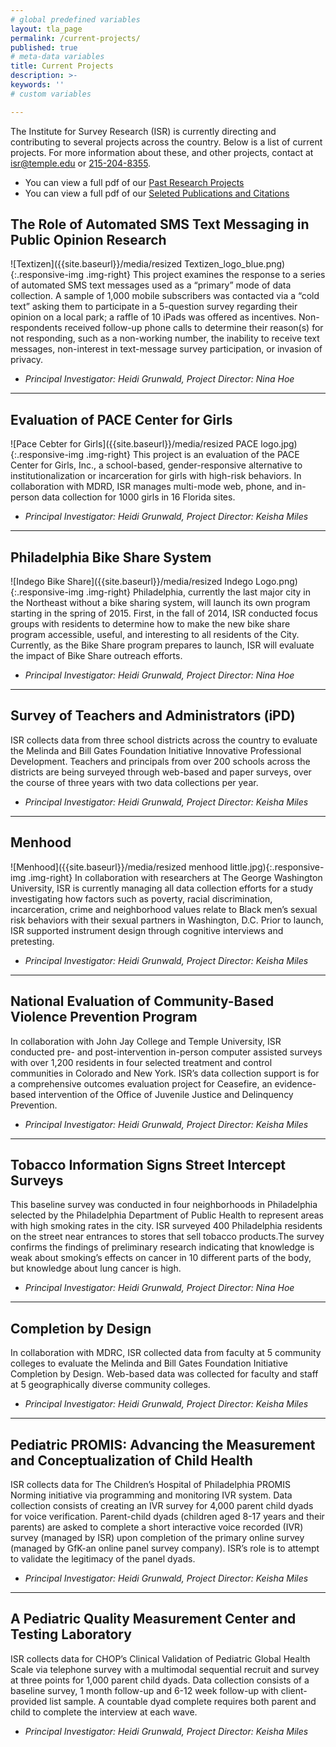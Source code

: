 ```yaml
---
# global predefined variables
layout: tla_page
permalink: /current-projects/
published: true
# meta-data variables
title: Current Projects
description: >-
keywords: ''
# custom variables

---    
```

The Institute for Survey Research (ISR) is currently directing and contributing to several projects across the country. Below is a list of current projects. For more information about these, and other projects, contact at [isr@temple.edu](mailto:isr@temple.edu) or [215-204-8355](tel:2152048355).
- You can view a full pdf of our [Past Research Projects](https://liberalarts.temple.edu/sites/liberalarts/files/PAST%20PROJECTS.pdf)<br>
- You can view a full pdf of our [Seleted Publications and Citations](https://liberalarts.temple.edu/sites/liberalarts/files/PUBLICATIONS_0.pdf)<br>

## The Role of Automated SMS Text Messaging in Public Opinion Research
![Textizen]({{site.baseurl}}/media/resized Textizen_logo_blue.png){:.responsive-img .img-right}
This project examines the response to a series of automated SMS text messages used as a “primary” mode of data collection. A sample of 1,000 mobile subscribers was contacted via a “cold text” asking them to participate in a 5-question survey regarding their opinion on a local park; a raffle of 10 iPads was offered as incentives. Non-respondents received follow-up phone calls to determine their reason(s) for not responding, such as a non-working number, the inability to receive text messages, non-interest in text-message survey participation, or invasion of privacy.
- _Principal Investigator: Heidi Grunwald, Project Director: Nina Hoe_

___

## Evaluation of PACE Center for Girls
![Pace Cebter for Girls]({{site.baseurl}}/media/resized PACE logo.jpg){:.responsive-img .img-right}
This project is an evaluation of the PACE Center for Girls, Inc., a school-based, gender-responsive alternative to institutionalization or incarceration for girls with high-risk behaviors. In collaboration with MDRD, ISR manages multi-mode web, phone, and in-person data collection for 1000 girls in 16 Florida sites.
- _Principal Investigator: Heidi Grunwald, Project Director: Keisha Miles_

___

## Philadelphia Bike Share System
![Indego Bike Share]({{site.baseurl}}/media/resized Indego Logo.png){:.responsive-img .img-right}
Philadelphia, currently the last major city in the Northeast without a bike sharing system, will launch its own program starting in the spring of 2015. First, in the fall of 2014, ISR conducted focus groups with residents to determine how to make the new bike share program accessible, useful, and interesting to all residents of the City. Currently, as the Bike Share program prepares to launch, ISR will evaluate the impact of Bike Share outreach efforts.
- _Principal Investigator: Heidi Grunwald, Project Director: Nina Hoe_

___

## Survey of Teachers and Administrators (iPD)
ISR collects data from three school districts across the country to evaluate the Melinda and Bill Gates Foundation Initiative Innovative Professional Development. Teachers and principals from over 200 schools across the districts are being surveyed through web-based and paper surveys, over the course of three years with two data collections per year.
- _Principal Investigator: Heidi Grunwald, Project Director: Keisha Miles_

___

## Menhood
![Menhood]({{site.baseurl}}/media/resized menhood little.jpg){:.responsive-img .img-right}
In collaboration with researchers at The George Washington University, ISR is currently managing all data collection efforts for a study investigating how factors such as poverty, racial discrimination, incarceration, crime and neighborhood values relate to Black men’s sexual risk behaviors with their sexual partners in Washington, D.C. Prior to launch, ISR supported instrument design through cognitive interviews and pretesting.
- _Principal Investigator: Heidi Grunwald, Project Director: Keisha Miles_

___

## National Evaluation of Community-Based Violence Prevention Program
In collaboration with John Jay College and Temple University, ISR conducted pre- and post-intervention in-person computer assisted surveys with over 1,200 residents in four selected treatment and control communities in Colorado and New York. ISR’s data collection support is for a comprehensive outcomes evaluation project for Ceasefire, an evidence-based intervention of the Office of Juvenile Justice and Delinquency Prevention.
- _Principal Investigator: Heidi Grunwald, Project Director: Keisha Miles_

___

## Tobacco Information Signs Street Intercept Surveys
This baseline survey was conducted in four neighborhoods in Philadelphia selected by the Philadelphia Department of Public Health to represent areas with high smoking rates in the city. ISR surveyed 400 Philadelphia residents on the street near entrances to stores that sell tobacco products.The survey confirms the findings of preliminary research indicating that knowledge is weak about smoking’s effects on cancer in 10 different parts of the body, but knowledge about lung cancer is high.
- _Principal Investigator: Heidi Grunwald, Project Director: Nina Hoe_

___

## Completion by Design
In collaboration with MDRC, ISR collected data from faculty at 5 community colleges to evaluate the Melinda and Bill Gates Foundation Initiative Completion by Design. Web-based data was collected for faculty and staff at 5 geographically diverse community colleges.
- _Principal Investigator: Heidi Grunwald, Project Director: Keisha Miles_

___

## Pediatric PROMIS: Advancing the Measurement and Conceptualization of Child Health
ISR collects data for The Children’s Hospital of Philadelphia PROMIS Norming initiative via programming and monitoring IVR system. Data collection consists of creating an IVR survey for 4,000 parent child dyads for voice verification. Parent-child dyads (children aged 8-17 years and their parents) are asked to complete a short interactive voice recorded (IVR) survey (managed by ISR) upon completion of the primary online survey (managed by GfK-an online panel survey company). ISR’s role is to attempt to validate the legitimacy of the panel dyads.
- _Principal Investigator: Heidi Grunwald, Project Director: Keisha Miles_

___

## A Pediatric Quality Measurement Center and Testing Laboratory
ISR collects data for CHOP’s Clinical Validation of Pediatric Global Health Scale via telephone survey with a multimodal sequential recruit and survey at three points for 1,000 parent child dyads. Data collection consists of a baseline survey, 1 month follow-up and 6-12 week follow-up with client-provided list sample. A countable dyad complete requires both parent and child to complete the interview at each wave.
- _Principal Investigator: Heidi Grunwald, Project Director: Keisha Miles_

